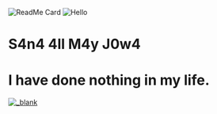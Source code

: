 ![ReadMe Card](https://github-readme-stats.vercel.app/api/pin/?username=LelTheOnlyOne&repo=MainZ)
![Hello](https://media2.giphy.com/headers/colorful-courier/ammr2uN8JUE3.gif)

# S4n4 4ll M4y J0w4

# I have done nothing in my life.

<a href="https://github.com/LelTheOnlyOne">
  <img align="center" src="https://github-readme-stats.vercel.app/api?username=LelTheOnlyOne&show_icons=true&theme=dark" alt="_blank" />
</a>
